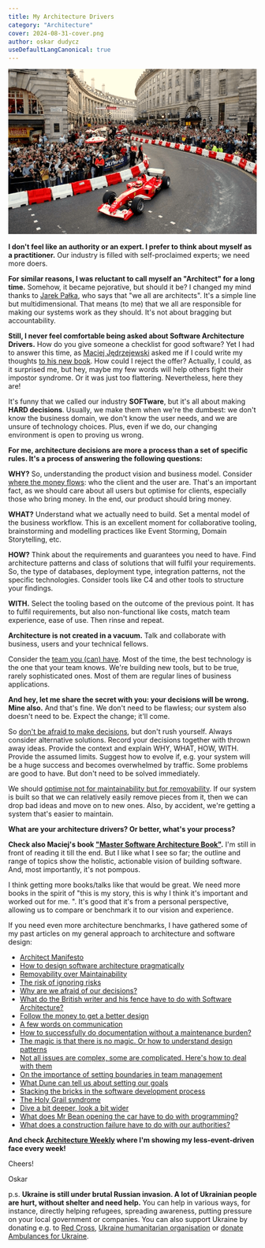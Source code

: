 ```yaml
---
title: My Architecture Drivers
category: "Architecture"
cover: 2024-08-31-cover.png
author: oskar dudycz
useDefaultLangCanonical: true
---
```


![](2024-08-31-cover.png)

**I don't feel like an authority or an expert. I prefer to think about myself as a practitioner.** Our industry is filled with self-proclaimed experts; we need more doers. 

**For similar reasons, I was reluctant to call myself an "Architect" for a long time.** Somehow, it became pejorative, but should it be? I changed my mind thanks to [Jarek Pałka](https://www.linkedin.com/in/jpalka/), who says that "we all are architects". It's a simple line but multidimensional. That means (to me) that we all are responsible for making our systems work as they should. It's not about bragging but accountability.

**Still, I never feel comfortable being asked about Software Architecture Drivers.** How do you give someone a checklist for good software? Yet I had to answer this time, as [Maciej Jędrzejewski](https://www.linkedin.com/in/jedrzejewski-maciej/) asked me if I could write my thoughts [to his new book](https://leanpub.com/master-software-architecture). How could I reject the offer? Actually, I could, as it surprised me, but hey, maybe my few words will help others fight their impostor syndrome. Or it was just too flattering. Nevertheless, here they are!

It's funny that we called our industry **SOFTware**, but it's all about making **HARD decisions**. Usually, we make them when we're the dumbest: we don't know the business domain, we don't know the user needs, and we are unsure of technology choices. Plus, even if we do, our changing environment is open to proving us wrong.

**For me, architecture decisions are more a process than a set of specific rules. It's a process of answering the following questions:**

**WHY?** So, understanding the product vision and business model. Consider [where the money flows](/pl/follow_the_money/): who the client and the user are. That's an important fact, as we should care about all users but optimise for clients, especially those who bring money. In the end, our product should bring money.

**WHAT?** Understand what we actually need to build. Set a mental model of the business workflow. This is an excellent moment for collaborative tooling, brainstorming and modelling practices like Event Storming, Domain Storytelling, etc.

**HOW?** Think about the requirements and guarantees you need to have. Find architecture patterns and class of solutions that will fulfil your requirements. So, the type of databases, deployment type, integration patterns, not the specific technologies. Consider tools like C4 and other tools to structure your findings.

**WITH.** Select the tooling based on the outcome of the previous point. It has to fulfil requirements, but also non-functional like costs, match team experience, ease of use. 
Then rinse and repeat. 

**Architecture is not created in a vacuum.** Talk and collaborate with business, users and your technical fellows. 

Consider the [team you (can) have](/pl/on_the_importance_of_shaping_the_boundaries_in_team_management/). Most of the time, the best technology is the one that your team knows. We're building new tools, but to be true, rarely sophisticated ones. Most of them are regular lines of business applications. 

**And hey, let me share the secret with you: your decisions will be wrong. Mine also.** And that's fine. We don't need to be flawless; our system also doesn't need to be. Expect the change; it'll come. 

So [don't be afraid to make decisions](/pl/why_are_we_afraid_of_our_decisions/), but don't rush yourself. Always consider alternative solutions. Record your decisions together with thrown away ideas. Provide the context and explain WHY, WHAT, HOW, WITH. Provide the assumed limits. Suggest how to evolve if, e.g. your system will be a huge success and becomes overwhelmed by traffic. Some problems are good to have. But don't need to be solved immediately.

We should [optimise not for maintainability but for removability](/pl/removability_over_maintainability/). If our system is built so that we can relatively easily remove pieces from it, then we can drop bad ideas and move on to new ones. Also, by accident, we're getting a system that's easier to maintain.

**What are your architecture drivers? Or better, what's your process?**

**Check also Maciej's book ["Master Software Architecture Book"](https://leanpub.com/master-software-architecture).** I'm still in front of reading it till the end. But I like what I see so far; the outline and range of topics show the holistic, actionable vision of building software. And, most importantly, it's not pompous.

I think getting more books/talks like that would be great. We need more books in the spirit of "this is my story, this is why I think it's important and worked out for me. ". It's good that it's from a personal perspective, allowing us to compare or benchmark it to our vision and experience.

If you need even more architecture benchmarks, I have gathered some of my past articles on my general approach to architecture and software design:
- [Architect Manifesto](/pl/architect_manifesto/)
- [How to design software architecture pragmatically](/pl/how_to_design_software_architecture_pragmatically/)
- [Removability over Maintainability](/pl/removability_over_maintainability/)
- [The risk of ignoring risks](en/the_risk_of_ignoring_risks/)
- [Why are we afraid of our decisions?](/pl/why_are_we_afraid_of_our_decisions/)
- [What do the British writer and his fence have to do with Software Architecture?](/pl/chesterton_fence_and_software_architecture/)
- [Follow the money to get a better design](/pl/follow_the_money/)
- [A few words on communication](/pl/a_few_words_on_communication/)
- [How to successfully do documentation without a maintenance burden?](/pl/how_to_successfully_do_documentation_without_maintenance_burden/)
- [The magic is that there is no magic. Or how to understand design patterns](/pl/the_magic_is_that_there_is_no_magic/)
- [Not all issues are complex, some are complicated. Here's how to deal with them](/pl/how_to_solve_complicated_problems/)
- [On the importance of setting boundaries in team management](/pl/on_the_importance_of_shaping_the_boundaries_in_team_management/)
- [What Dune can tell us about setting our goals](/pl/dune_and_long_term_goals/)
- [Stacking the bricks in the software development process](/pl/stacking_the_bricks/)
- [The Holy Grail syndrome](/pl/holy_graal_syndrome/)
- [Dive a bit deeper, look a bit wider](/pl/dive_a_bit_deeper_look_a_bit_wider/)
- [What does Mr Bean opening the car have to do with programming?](/pl/what_does_mr_bean_opening_the_car_have_to_do_with_programming/)
- [What does a construction failure have to do with our authorities?](/pl/what_does_a_construction_failure_have_to_do_with_our_authorities/)

**And check [Architecture Weekly](https://www.architecture-weekly.com/) where I'm showing my less-event-driven face every week!**

Cheers!

Oskar

p.s. **Ukraine is still under brutal Russian invasion. A lot of Ukrainian people are hurt, without shelter and need help.** You can help in various ways, for instance, directly helping refugees, spreading awareness, putting pressure on your local government or companies. You can also support Ukraine by donating e.g. to [Red Cross](https://www.icrc.org/pl/donate/ukraine), [Ukraine humanitarian organisation](https://savelife.in.ua/pl/donate/) or [donate Ambulances for Ukraine](https://www.gofundme.com/f/help-to-save-the-lives-of-civilians-in-a-war-zone).
